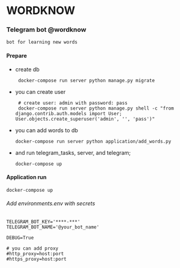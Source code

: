 # WORDKNOW

### Telegram bot @wordknow

    bot for learning new words

#### Prepare

 * create db

        docker-compose run server python manage.py migrate

 * you can create user
 
        # create user: admin with password: pass
        docker-compose run server python manage.py shell -c "from django.contrib.auth.models import User; User.objects.create_superuser('admin', '', 'pass')"

     
  * you can add words to db
  
        docker-compose run server python application/add_words.py
     
  * and run telegram_tasks, server, and telegram;
        
        docker-compose up
 
#### Application run

    docker-compose up
 
###### Add environments.env with secrets
    
    TELEGRAM_BOT_KEY='****-***'
    TELEGRAM_BOT_NAME='@your_bot_name'

    DEBUG=True

    # you can add proxy
    #http_proxy=host:port
    #https_proxy=host:port
